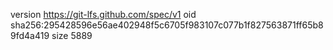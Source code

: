 version https://git-lfs.github.com/spec/v1
oid sha256:295428596e56ae402948f5c6705f983107c077b1f827563871ff65b89fd4a419
size 5889
